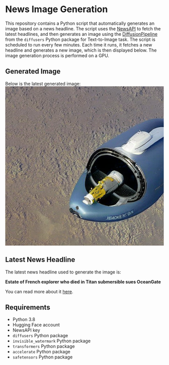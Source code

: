 # News Image Generation
This repository contains a Python script that automatically generates an image based on a news headline. The script uses the [NewsAPI](https://newsapi.org/) to fetch the latest headlines, and then generates an image using the [DiffusionPipeline](https://github.com/huggingface/diffusers) from the `diffusers` Python package for Text-to-Image task.
The script is scheduled to run every few minutes. Each time it runs, it fetches a new headline and generates a new image, which is then displayed below. The image generation process is performed on a GPU.

## Generated Image
Below is the latest generated image:
![Generated Image](image.png)

## Latest News Headline
The latest news headline used to generate the image is:

**Estate of French explorer who died in Titan submersible sues OceanGate**

You can read more about it [here](https://news.google.com/rss/articles/CBMirAFBVV95cUxPeEt0WUFWcEVvX3RlTjRoR0haTm01dzhrczNyQ0VDeE9jZFlWVGlmdFRqUTB1MU5sOXcyVUsxNk5Hb0NyWGNJeHVNVlVScnRjcGdTZE5VWkVtZEZfUzhmMHdDcGNCeGk5VjRhT1VISmNBVHBkTjRBbWRDaU5MRjAxMS1fUDZuTVdCZG9rcklxdzJPX1VxZnlKNkE0Zy01aWZDaXplZXBBZWgtVlc50gFWQVVfeXFMUEU0WVlEcy1YREtWeUtYaFE2VFUzaE5XMGZpeC1nQm05N2Y0bXNMOUJwUnFPdUFuS1pCYWVyd09rcWhwZ2FPR2diclFsWmNWbWhkNzNYb0E?oc=5).

## Requirements
- Python 3.8
- Hugging Face account
- NewsAPI key
- `diffusers` Python package
- `invisible_watermark` Python package
- `transformers` Python package
- `accelerate` Python package
- `safetensors` Python package
